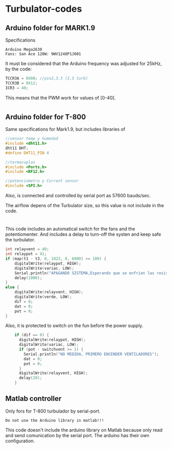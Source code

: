 # Turbulator-codes

## Arduino folder for MARK1.9

Specifications
```
Arduino Mega2630
Fans: San Ace 120W: 9WV1248P1J001
```

It must be considered that the Arduino frequency was adjusted for 25kHz, by the code:
``` c++
TCCR3A = 0X00; //pin2,3,5 (3,5 turb)
TCCR3B = 0X12;
ICR3 = 40;
```
This means that the PWM work for values of [0-40].
#
## Arduino folder for T-800
Same specifications for Mark1.9, but includes libraries of

``` c++
//sensor temp y humedad
#include <dht11.h>
dht11 DHT;
#define DHT11_PIN 4

//termocuplas
#include <Ports.h>
#include <RF12.h>

//potenciometro y Current sensor
#include <SPI.h>
```

Also, is connected and controlled by serial port as 57600 bauds/sec.

The airflow depens of the Turbulator size, so this value is not include in the code.
#
This code includes an automatical switch for the fans and the potentiomenter. And includes a delay to turn-off the systen and keep safe the turbulator.
``` c++
int relayvent = 40;
int relaypot = 41;
if (map(t1 - t3, 0, 1023, 0, 6000) >= 100) {
    digitalWrite(relaypot, HIGH);
    digitalWrite(variac, LOW);
    Serial.println("APAGANDO SISTEMA,Esperando que se enfríen las resistencias.");
    delay(1000);
}
else {
    digitalWrite(relayvent, HIGH);
    digitalWrite(verde, LOW);
    dif = 0;
    dat = 0;
    pot = 0;
}
```
Also, it is protected to switch on the fun before the power supply.

``` c++
    if (dif == 0) {
      digitalWrite(relaypot, HIGH);
      digitalWrite(variac, LOW);
      if (pot - switchvent >= 1) {
        Serial.println("NO MEDIDA, PRIMERO ENCENDER VENTILADORES");
        dat = 0;
        pot = 0;
      }
      digitalWrite(relayvent, HIGH);
      delay(20);
    }
```

## Matlab controller

Only fors for T-800 turbulador by serial-port. 
```
Do not use the Arduino library in matlab!!!
```
This code doesn't include the arduino library on Matlab because only read and send comunication by the serial port. The arduino has their own configuration.


